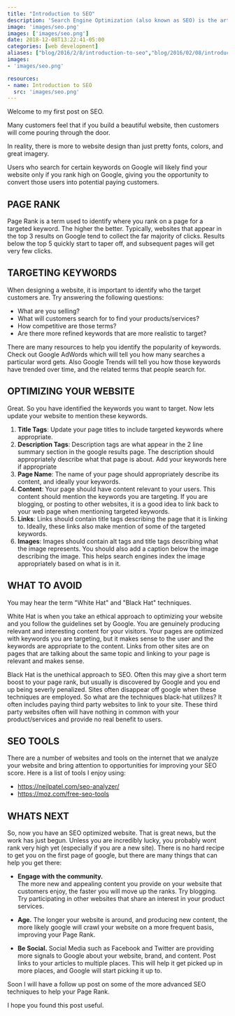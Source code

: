 ```yaml
---
title: "Introduction to SEO"
description: 'Search Engine Optimization (also known as SEO) is the art form of optimizing your website for targeted keywords so that you rank as high as possible on search engines such as Google.'
image: 'images/seo.png'
images: ['images/seo.png']
date: 2018-12-08T13:22:41-05:00
categories: [web development]
aliases: ["blog/2016/2/8/introduction-to-seo","blog/2016/02/08/introduction-to-seo"]
images:
- 'images/seo.png'

resources:
- name: Introduction to SEO
  src: 'images/seo.png'
---
```


Welcome to my first post on SEO.  

Many customers feel that if you build a beautiful website, then customers will come pouring through the door.

In reality, there is more to website design than just pretty fonts, colors, and great imagery.

Users who search for certain keywords on Google will likely find your website only if you rank high on Google, giving you the opportunity to convert those users into potential paying customers.

 
PAGE RANK
---------

Page Rank is a term used to identify where you rank on a page for a targeted keyword.  The higher the better.  Typically, websites that appear in the top 3 results on Google tend to collect the far majority of clicks.  Results below the top 5 quickly start to taper off, and subsequent pages will get very few clicks.

 

TARGETING KEYWORDS
------------------

When designing a website, it is important to identify who the target customers are.  Try answering the following questions:

* What are you selling?
* What will customers search for to find your products/services?
* How competitive are those terms?  
* Are there more refined keywords that are more realistic to target?

There are many resources to help you identify the popularity of keywords.  Check out Google AdWords which will tell you how many searches a particular word gets.  Also Google Trends will tell you how those keywords have trended over time, and the related terms that people search for.

 

OPTIMIZING YOUR WEBSITE
-----------------------

Great.  So you have identified the keywords you want to target.  Now lets update your website to mention these keywords.

1. **Title Tags**:  Update your page titles to include targeted keywords where appropriate.
2. **Description Tags**:  Description tags are what appear in the 2 line summary section in the google results page.  The description should appropriately describe what that page is about.  Add your keywords here if appropriate
3. **Page Name**: The name of your page should appropriately describe its content, and ideally your keywords.
4. **Content**: Your page should have content relevant to your users.  This content should mention the keywords you are targeting.  If you are blogging, or posting to other websites, it is a good idea to link back to your web page when mentioning targeted keywords.
5. **Links**: Links should contain title tags describing the page that it is linking to.  Ideally, these links also make mention of some of the targeted keywords.
6. **Images**: Images should contain alt tags and title tags describing what the image represents.  You should also add a caption below the image describing the image.  This helps search engines index the image appropriately based on what is in it.
 

WHAT TO AVOID
-------------

You may hear the term "White Hat" and "Black Hat" techniques.  

White Hat is when you take an ethical approach to optimizing your website and you follow the guidelines set by Google.  You are genuinely producing relevant and interesting content for your visitors.  Your pages are optimized with keywords you are targeting, but it makes sense to the user and the keywords are appropriate to the content.  Links from other sites are on pages that are talking about the same topic and linking to your page is relevant and makes sense.

Black Hat is the unethical approach to SEO.  Often this may give a short term boost to your page rank, but usually is discovered by Google and you end up being severly penalized.  Sites often disappear off google when these techniques are employed.  So what are the techniques black-hat utilizes?  It often includes paying third party websites to link to your site.  These third party websites often will have nothing in common with your product/services and provide no real benefit to users.

SEO TOOLS
---------

There are a number of websites and tools on the internet that we analyze your website and bring attention to opportunities for improving your SEO score.  Here is a list of tools I enjoy using:

* https://neilpatel.com/seo-analyzer/
* https://moz.com/free-seo-tools


WHATS NEXT
----------

So, now you have an SEO optimized website.  That is great news, but the work has just begun.  Unless you are incredibly lucky, you probably wont rank very high yet (especially if you are a new site).  There is no hard recipe to get you on the first page of google, but there are many things that can help you get there:

* **Engage with the community.**  
The more new and appealing content you provide on your website that customers enjoy, the faster you will move up the ranks.  Try blogging.  Try participating in other websites that share an interest in your product services.

* **Age.** 
The longer your website is around, and producing new content, the more likely google will crawl your website on a more frequent basis, improving your Page Rank.

* **Be Social.** 
Social Media such as Facebook and Twitter are providing more signals to Google about your website, brand, and content.  Post links to your articles to multiple places. This will help it get picked up in more places, and Google will start picking it up to.
 

Soon I will have a follow up post on some of the more advanced SEO techniques to help your Page Rank.  

I hope you found this post useful.